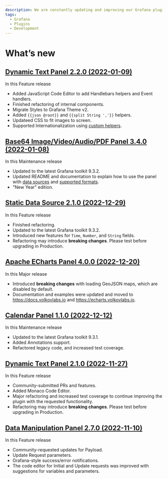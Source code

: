 ```yaml
---
description: We are constantly updating and improving our Grafana plugins.
tags:
  - Grafana
  - Plugins
  - Development
---
```


# What’s new

## [Dynamic Text Panel 2.2.0 (2022-01-09)](/blog/dynamictext-panel-2.2.0-20230110)

In this Feature release

- Added JavaScript Code Editor to add Handlebars helpers and Event handlers.
- Finished refactoring of internal components.
- Migrate Styles to Grafana Theme v2.
- Added `{{json @root}}` and `{{split String ','}}` helpers.
- Updateed CSS to fit images to screen.
- Supported Internationalization using [custom helpers](/plugins/volkovlabs-dynamictext-panel/code).

## [Base64 Image/Video/Audio/PDF Panel 3.4.0 (2022-01-08)](/blog/image-panel-3.4.0-20230108)

In this Maintenance release

- Updated to the latest Grafana toolkit 9.3.2.
- Updated README and documentation to explain how to use the panel with [data sources](/plugins/volkovlabs-image-panel/datasources) and [supported formats](/plugins/volkovlabs-image-panel/formats).
- "New Year" edition.

## [Static Data Source 2.1.0 (2022-12-29)](/blog/static-datasource-2.1.0-20221229)

In this Feature release

- Finished refactoring.
- Updated to the latest Grafana toolkit 9.3.2.
- Introduced new features for `Time`, `Number`, and `String` fields.
- Refactoring may introduce **breaking changes**. Please test before upgrading in Production.

## [Apache ECharts Panel 4.0.0 (2022-12-20)](/blog/echarts-panel-4.0.0-20221220)

In this Major release

- Introduced **breaking changes** with loading GeoJSON maps, which are disabled by default.
- Documentation and examples were updated and moved to https://docs.volkovlabs.io and https://echarts.volkovlabs.io.

## [Calendar Panel 1.1.0 (2022-12-12)](/blog/calendar-panel-1.1.0-20221212)

In this Maintenance release

- Updated to the latest Grafana toolkit 9.3.1.
- Added Annotations support.
- Refactored legacy code, and increased test coverage.

## [Dynamic Text Panel 2.1.0 (2022-11-27)](/blog/dynamictext-panel-2.1.0-20221127)

In this Feature release

- Community-submitted PRs and features.
- Added Monaco Code Editor.
- Major refactoring and increased test coverage to continue improving the plugin with the requested functionality.
- Refactoring may introduce **breaking changes**. Please test before upgrading in Production.

## [Data Manipulation Panel 2.7.0 (2022-11-10)](/blog/form-panel-2.7.0-20221110)

In this Feature release

- Community-requested updates for Payload.
- Update Request parameters.
- Grafana-style success/error notifications.
- The code editor for Initial and Update requests was improved with suggestions for variables and parameters.
